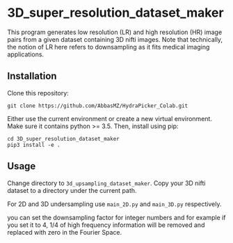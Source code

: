 # 3D_super_resolution_dataset_maker
This program generates low resolution (LR) and high resolution (HR) image pairs from a given dataset containing 3D nifti images.
Note that technically, the notion of LR here refers to downsampling as it fits medical imaging applications.

## Installation
Clone this repository:
```
git clone https://github.com/AbbasMZ/HydraPicker_Colab.git
```
Either use the current environment or create a new virtual environment.
Make sure it contains python >= 3.5.
Then, install using pip:
```
cd 3D_super_resolution_dataset_maker
pip3 install -e .
```

## Usage
Change directory to `3d_upsampling_dataset_maker`.
Copy your 3D nifti dataset to a directory under the current path.

For 2D and 3D undersampling use `main_2D.py` and `main_3D.py` respectively.

you can set the downsampling factor for integer numbers and for example if you set it to 4, 1/4 of high frequency information will be removed and replaced with zero in the Fourier Space.

